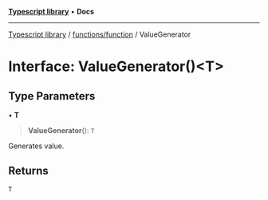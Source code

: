 [**Typescript library**](../../../index.md) • **Docs**

***

[Typescript library](../../../modules.md) / [functions/function](../index.md) / ValueGenerator

# Interface: ValueGenerator()\<T\>

## Type Parameters

• **T**

> **ValueGenerator**(): `T`

Generates value.

## Returns

`T`
